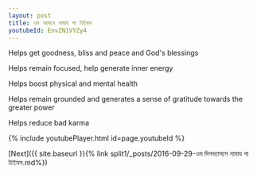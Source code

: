 ```yaml
---
layout: post
title: ওম আসনে নামায গা টাইমস
youtubeId: EnvZN1VYZy4
---
```

 
 
Helps get goodness, bliss and peace and God's blessings
 
Helps remain focused, help generate inner energy 
 
Helps boost physical and mental health 
 
Helps remain grounded and generates a sense of gratitude towards the greater power 
 
Helps reduce bad karma
 
 
 
 


{% include youtubePlayer.html id=page.youtubeId %}
 
[Next]({{ site.baseurl }}{% link  split1/_posts/2016-09-29-ওম দিগভ্যাসসে নামায গা টাইমস.md%})
 
